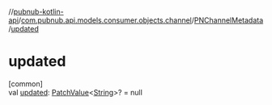 //[pubnub-kotlin-api](../../../index.md)/[com.pubnub.api.models.consumer.objects.channel](../index.md)/[PNChannelMetadata](index.md)/[updated](updated.md)

# updated

[common]\
val [updated](updated.md): [PatchValue](../../../../../pubnub-kotlin/pubnub-kotlin-core-api/pubnub-kotlin-core-api/com.pubnub.api.utils/-patch-value/index.md)&lt;[String](https://kotlinlang.org/api/core/kotlin-stdlib/kotlin/-string/index.html)&gt;? = null
